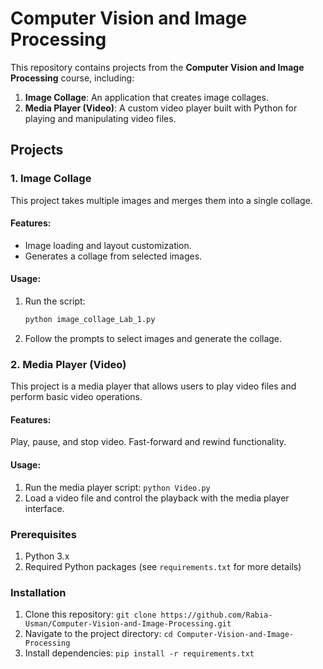 # Computer Vision and Image Processing

This repository contains projects from the **Computer Vision and Image Processing** course, including:

1. **Image Collage**: An application that creates image collages.
2. **Media Player (Video)**: A custom video player built with Python for playing and manipulating video files.

## Projects

### 1. Image Collage
This project takes multiple images and merges them into a single collage.

#### Features:
- Image loading and layout customization.
- Generates a collage from selected images.

#### Usage:
1. Run the script:
   ```bash
   python image_collage_Lab_1.py
2. Follow the prompts to select images and generate the collage.

### 2. Media Player (Video)
This project is a media player that allows users to play video files and perform basic video operations.

#### Features:
Play, pause, and stop video.
Fast-forward and rewind functionality.
#### Usage:
1. Run the media player script:
   `python Video.py`
2. Load a video file and control the playback with the media player interface.
### Prerequisites
1. Python 3.x
2. Required Python packages (see `requirements.txt` for more details)

### Installation
1. Clone this repository:
   `git clone https://github.com/Rabia-Usman/Computer-Vision-and-Image-Processing.git`
2. Navigate to the project directory:
   `cd Computer-Vision-and-Image-Processing`
3. Install dependencies:
   `pip install -r requirements.txt`
